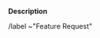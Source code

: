 **Description**  
<!--- Please describe the request here. What part of the UI do you want changed? -->
<!--- How do you want it to look/work in comparison to how it is now? -->
<!--- Make sure you have checked our Roadmap first https://trello.com/b/XGV1cvtb/bdo-planner-v2-roadmap -->

/label ~"Feature Request"